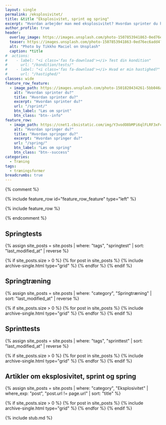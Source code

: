 ```yaml
---
layout: single
permalink: /eksplosivitet/
title: &title "Eksplosivitet, sprint og spring"
excerpt: "Hvordan arbejder man med eksplosivitet? Hvordan sprinter du hurtigere og springer højere?"
author_profile: true
header:
  overlay_image: https://images.unsplash.com/photo-1507853941863-0ed76ec6add4?ixlib=rb-1.2.1&auto=format&fit=crop&h=630&w=1200&q=60
  teaser: https://images.unsplash.com/photo-1507853941863-0ed76ec6add4?ixlib=rb-1.2.1&auto=format&fit=crop&h=300&w=400&q=10
  alt: "Photo by Tikkho Maciel on Unsplash"
  caption: *title
#  actions:
#    - label: "<i class='fas fa-download'></i> Test din kondition"
#      url: "/kondition/tests/"
#    - label: "<i class='fas fa-download'></i> Hvad er min hastighed?"
#      url: "/hastighed/"
classes: wide
feature_row_feature:
  - image_path: https://images.unsplash.com/photo-1501820434261-5bb046afcf6b?ixlib=rb-1.2.1&ixid=eyJhcHBfaWQiOjEyMDd9&auto=format&fit=crop&h=630&w=1200&q=60
    alt: "Hvordan sprinter du?"
    title: "Hvordan sprinter du?"
    excerpt: "Hvordan sprinter du?"
    url: "/sprint/"
    btn_label: "Læs om sprint"
    btn_class: "btn--info"
feature_row:
  - image_path: https://cnet1.cbsistatic.com/img/Y3vodO8bMPi6qlFLRF3xFcQpLHo=/1092x0/2019/07/26/114f1721-1a71-42bc-b1a4-cb35299bedbc/gettyimages-640493589.jpg
    alt: "Hvordan springer du?"
    title: "Hvordan springer du?"
    excerpt: "Hvordan springer du?"
    url: "/spring/"
    btn_label: "Læs om spring"
    btn_class: "btn--success"
categories:
  - Træning
tags:
  - træningsformer
breadcrumbs: true
---
```


{% comment %}

{% include feature_row id="feature_row_feature" type="left" %}

{% include feature_row %}

{% endcomment %}

## Springtests

<div class="feature__wrapper">

{% assign site_posts = site.posts | where: "tags", "springtest" | sort: "last_modified_at" | reverse %}

{% if site_posts.size > 0 %}
  {% for post in site_posts %}
    {% include archive-single.html type="grid" %}
  {% endfor %}
{% endif %}

</div>

## Springtræning

<div class="feature__wrapper">

{% assign site_posts = site.posts | where: "category", "Springtræning" | sort: "last_modified_at" | reverse %}

{% if site_posts.size > 0 %}
  {% for post in site_posts %}
    {% include archive-single.html type="grid" %}
  {% endfor %}
{% endif %}

</div>

## Sprinttests

<div class="feature__wrapper">

{% assign site_posts = site.posts | where: "tags", "sprinttest" | sort: "last_modified_at" | reverse %}

{% if site_posts.size > 0 %}
  {% for post in site_posts %}
    {% include archive-single.html type="grid" %}
  {% endfor %}
{% endif %}

</div>

## Artikler om eksplosivitet, sprint og spring

{% assign site_posts = site.posts | where: "category", "Eksplosivitet" | where_exp: "post", "post.url != page.url" | sort: "title" %}

<div class="feature__wrapper">

{% if site_posts.size > 0 %}
  {% for post in site_posts %}
    {% include archive-single.html type="grid" %}
  {% endfor %}
{% endif %}

</div>

{% include stub.md %}